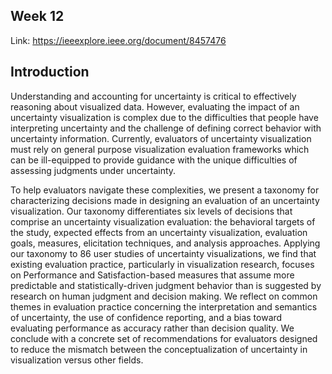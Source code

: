 Week 12
---
Link: https://ieeexplore.ieee.org/document/8457476

Introduction
---
Understanding and accounting for uncertainty is critical to effectively reasoning about visualized data. 
However, evaluating the impact of an uncertainty visualization is complex due to the difficulties that people have interpreting uncertainty and the challenge of defining correct behavior with uncertainty information. 
Currently, evaluators of uncertainty visualization must rely on general purpose visualization evaluation frameworks which can be ill-equipped to provide guidance with the unique difficulties of assessing judgments under uncertainty. 

To help evaluators navigate these complexities, we present a taxonomy for characterizing decisions made in designing an evaluation of an uncertainty visualization. 
Our taxonomy differentiates six levels of decisions that comprise an uncertainty visualization evaluation: the behavioral targets of the study, expected effects from an uncertainty visualization, evaluation goals, measures, elicitation techniques, and analysis approaches. 
Applying our taxonomy to 86 user studies of uncertainty visualizations, we find that existing evaluation practice, particularly in visualization research, focuses on Performance and Satisfaction-based measures that assume more predictable and statistically-driven judgment behavior than is suggested by research on human judgment and decision making. 
We reflect on common themes in evaluation practice concerning the interpretation and semantics of uncertainty, the use of confidence reporting, and a bias toward evaluating performance as accuracy rather than decision quality. 
We conclude with a concrete set of recommendations for evaluators designed to reduce the mismatch between the conceptualization of uncertainty in visualization versus other fields.
